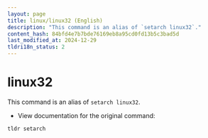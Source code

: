 ```yaml
---
layout: page
title: linux/linux32 (English)
description: "This command is an alias of `setarch linux32`."
content_hash: 84bfd4e7b7bde76169eb8a95cd0fd13b5c3bad5d
last_modified_at: 2024-12-29
tldri18n_status: 2
---
```

# linux32

This command is an alias of `setarch linux32`.

- View documentation for the original command:

`tldr setarch`
